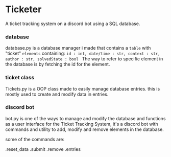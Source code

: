 # Ticketer

A ticket tracking system on a discord bot using a SQL database.

### database
database.py is a database manager i made that contains a `table` with "ticket" `elements` containing:
`id : int, date/time : str, context : str, author : str, solvedState : bool `
The way to refer to specific element in the database is by fetching the id for the element.

### ticket class

Tickets.py is a OOP class made to easily manage database entries.
this is mostly used to create and modify data in entries.

### discord bot
bot.py is one of the ways to manage and modify the database and functions as a user interface for the Ticket Tracking System,
it's a discord bot with commands and utility to add, modify and remove elements in the database.

some of the commands are:

.reset_data 
.submit
.remove
.entries
